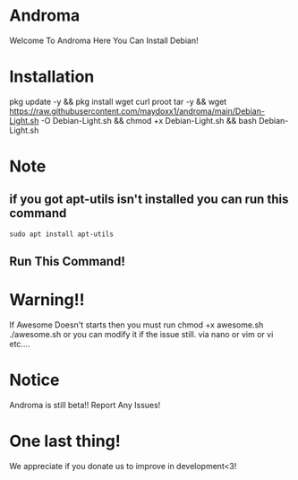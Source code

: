 # Androma
Welcome To Androma Here You Can Install Debian!
# Installation 
pkg update -y && pkg install wget curl proot tar -y && wget https://raw.githubusercontent.com/maydoxx1/androma/main/Debian-Light.sh -O Debian-Light.sh && chmod +x Debian-Light.sh && bash Debian-Light.sh
# Note
if you got apt-utils isn't installed you can run this command 
------------------------------
    sudo apt install apt-utils
  Run This Command!
------------------------------

# Warning!!
If Awesome Doesn't starts then you must run
chmod +x awesome.sh
./awesome.sh
or you can modify it if the issue still.
via nano or vim or vi etc....
# Notice
Androma is still beta!! Report Any Issues!
# One last thing!
We appreciate if you donate us to improve in development<3!
